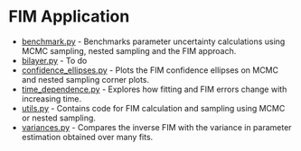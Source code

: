 # FIM Application
* [benchmark.py](/information/benchmark.py) - Benchmarks parameter uncertainty calculations using MCMC sampling, nested sampling and the FIM approach.
* [bilayer.py](/information/bilayer.py) - To do
* [confidence_ellipses.py](/information/confidence_ellipses.py) - Plots the FIM confidence ellipses on MCMC and nested sampling corner plots.
* [time_dependence.py](/information/time_dependence.py) - Explores how fitting and FIM errors change with increasing time.
* [utils.py](/information/time_dependence.py) - Contains code for FIM calculation and sampling using MCMC or nested sampling.
* [variances.py](/information/variances.py) - Compares the inverse FIM with the variance in parameter estimation obtained over many fits.
